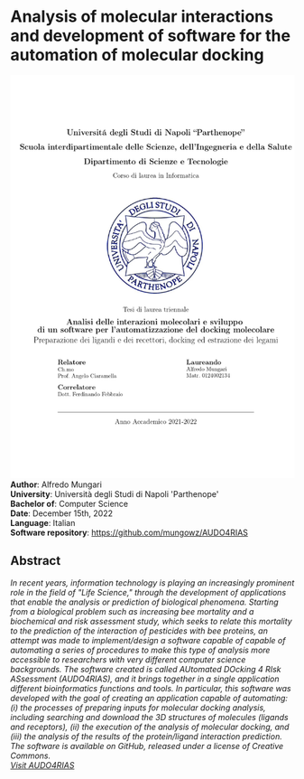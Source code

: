 # Analysis of molecular interactions and development of software for the automation of molecular docking
![alt text](https://github.com/mungowz/Bachelor-thesis/blob/main/Alfredo_Mungari_frontcover_thesis.jpg?raw=true)
**Author**: Alfredo Mungari  
**University**: Università degli Studi di Napoli 'Parthenope'  
**Bachelor of**: Computer Science  
**Date**: December 15th, 2022  
**Language**: Italian  
**Software repository**: https://github.com/mungowz/AUDO4RIAS  

## Abstract
*In recent years, information technology is playing an increasingly prominent role in the field of "Life Science," through the development of applications that enable the analysis or prediction of biological phenomena. Starting from a biological problem such as increasing bee mortality and a biochemical and risk assessment study, which seeks to relate this mortality to the prediction of the interaction of pesticides with bee proteins, an attempt was made to implement/design a software capable of capable of automating a series of procedures to make this type of analysis more accessible to researchers with very different computer science backgrounds. The software created is called AUtomated DOcking 4 RIsk ASsessment (AUDO4RIAS), and it brings together in a single application different bioinformatics functions and tools. In particular, this software was developed with the goal of creating an application capable of automating: (i) the processes of preparing inputs for molecular docking analysis, including searching and download the 3D structures of molecules (ligands and receptors), (ii) the execution of the analysis of molecular docking, and (iii) the analysis of the results of the protein/ligand interaction prediction. The software is available on GitHub, released under a license of Creative Commons.  
[Visit AUDO4RIAS](https://github.com/mungowz/AUDO4RIAS)*
